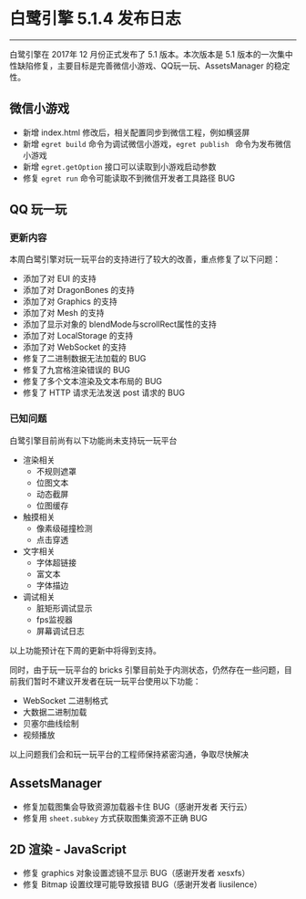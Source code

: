 # 白鹭引擎 5.1.4 发布日志


---

白鹭引擎在 2017年 12 月份正式发布了 5.1 版本。本次版本是 5.1 版本的一次集中性缺陷修复，主要目标是完善微信小游戏、QQ玩一玩、AssetsManager 的稳定性。



## 微信小游戏

* 新增 index.html 修改后，相关配置同步到微信工程，例如横竖屏
* 新增 ```egret build``` 命令为调试微信小游戏，```egret publish ``` 命令为发布微信小游戏
* 新增 ```egret.getOption``` 接口可以读取到小游戏启动参数
* 修复 ```egret run``` 命令可能读取不到微信开发者工具路径 BUG

## QQ 玩一玩

### 更新内容

本周白鹭引擎对玩一玩平台的支持进行了较大的改善，重点修复了以下问题：

* 添加了对 EUI 的支持
* 添加了对 DragonBones 的支持
* 添加了对 Graphics 的支持
* 添加了对 Mesh 的支持
* 添加了显示对象的 blendMode与scrollRect属性的支持
* 添加了对 LocalStorage 的支持
* 添加了对 WebSocket 的支持
* 修复了二进制数据无法加载的 BUG
* 修复了九宫格渲染错误的 BUG
* 修复了多个文本渲染及文本布局的 BUG
* 修复了 HTTP 请求无法发送 post 请求的 BUG


### 已知问题

白鹭引擎目前尚有以下功能尚未支持玩一玩平台

* 渲染相关
    * 不规则遮罩
    * 位图文本
    * 动态截屏
    * 位图缓存
* 触摸相关
    * 像素级碰撞检测
    * 点击穿透
* 文字相关
    * 字体超链接
    * 富文本
    * 字体描边
* 调试相关
    * 脏矩形调试显示
    * fps监视器
    * 屏幕调试日志



以上功能预计在下周的更新中将得到支持。

同时，由于玩一玩平台的 bricks 引擎目前处于内测状态，仍然存在一些问题，目前我们暂时不建议开发者在玩一玩平台使用以下功能：

* WebSocket 二进制格式
* 大数据二进制加载
* 贝塞尔曲线绘制
* 视频播放

以上问题我们会和玩一玩平台的工程师保持紧密沟通，争取尽快解决

## AssetsManager

* 修复加载图集会导致资源加载器卡住 BUG（感谢开发者 天行云）
* 修复用 ```sheet.subkey``` 方式获取图集资源不正确 BUG

## 2D 渲染 - JavaScript

* 修复 graphics 对象设置滤镜不显示 BUG（感谢开发者 xesxfs）
* 修复 Bitmap 设置纹理可能导致报错 BUG（感谢开发者 liusilence）